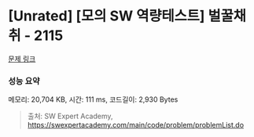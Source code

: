 # [Unrated] [모의 SW 역량테스트] 벌꿀채취 - 2115 

[문제 링크](https://swexpertacademy.com/main/code/problem/problemDetail.do?contestProbId=AV5V4A46AdIDFAWu) 

### 성능 요약

메모리: 20,704 KB, 시간: 111 ms, 코드길이: 2,930 Bytes



> 출처: SW Expert Academy, https://swexpertacademy.com/main/code/problem/problemList.do